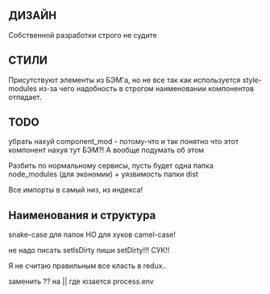 

## ДИЗАЙН
Собственной разработки строго не судите

## СТИЛИ
Присутствуют элементы из БЭМ'а, но не все так как используется style-modules из-за чего надобность в строгом наименовании компонентов отпадает.


## TODO
убрать нахуй component_mod - потому-что и так понятно что этот компонент нахуя тут БЭМ?!
А вообще подумать об этом

Разбить по нормальному сервисы, пусть будет одна папка node_modules (для экономии) + уязвимость папки dist

Все импорты в самый низ, из индекса!

## Наименования и структура
snake-case для папок НО для хуков camel-case! 


не надо писать setIsDirty пиши setDirty!!! СУК!!



Я не считаю правильным все класть в redux..


заменить ?? на || где юзается process.env